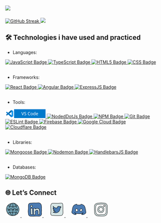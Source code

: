 ## <img src="https://capsule-render.vercel.app/api?type=waving&color=gradient&height=100&section=header&fontSize=20&fontAlignY=20&text=Hi%20there%20👋%20I%20am%20Jivko&animation=scaleIn" />

<div text-align="center" height="200px">
    <a href="https://git.io/streak-stats">
        <img height="165px" width="auto" src="https://github-readme-streak-stats-pi-green.vercel.app?user=JivkoKarakashev&theme=one-dark-pro" alt="GitHub Streak" />
    </a>
    <a href="https://github.com/anuraghazra/github-readme-stats">
        <img height="165px" width="auto" src="https://github-readme-stats.vercel.app/api/top-langs/?username=JivkoKarakashev&layout=compact" />
    </a>
</div>

## 🛠️ Technologies i have used and practiced

- Languages:
<div>
    <a href="https://developer.mozilla.org/en-US/docs/Web/JavaScript">
        <img alt="JavaScript Badge" src="https://img.shields.io/badge/%20-JavaScript-%20?style=for-the-badge&logo=javascript&logoColor=F7DF1E&color=F7DF1E&labelColor=23272f">
    </a>
    <a href="https://typescriptlang.org/">
        <img alt="TypeScript Badge" src="https://img.shields.io/badge/%20-TypeScript-%20?style=for-the-badge&logo=typescript&logoColor=3178C6&color=3178C6&labelColor=ffffff">
    </a>
    <a href="https://developer.mozilla.org/en-US/docs/Web/HTML">
        <img alt="HTML5 Badge" src="https://img.shields.io/badge/%20-HTML5-%20?style=for-the-badge&logo=html5&logoColor=E34F26&color=E34F26&labelColor=ffffff">
    </a>
    <a href="https://developer.mozilla.org/en-US/docs/Web/CSS">
        <img alt="CSS Badge" src="https://img.shields.io/badge/%20-CSS-%20?style=for-the-badge&logo=css&logoColor=663399&color=663399&labelColor=ffffff">
    </a>
</div><br/>

- Frameworks:
<div>
    <a href="https://react.dev/">
        <img alt="React Badge" src="https://img.shields.io/badge/%20-React-%20?style=for-the-badge&logo=react&logoColor=61DAFB&color=61DAFB&labelColor=23272f">
    </a>
    <a href="https://angular.dev/">
        <img alt="Angular Badge" src="https://img.shields.io/badge/%20-Angular-%20?style=for-the-badge&logo=angular&logoColor=de0837&color=de0837&labelColor=ffffff">
    </a>
    <a href="https://expressjs.com/">
        <img alt="ExpressJS Badge" src="https://img.shields.io/badge/%20-ExpressJS-%20?style=for-the-badge&logo=express&logoColor=000000&color=23272f&labelColor=ffffff">
    </a>
</div><br/>

- Tools:
<div>
    <a href="https://code.visualstudio.com/">
        <img height="28px" width="auto" alt="VS Code" src="/public/static/badges/vscode-badge.svg">
    </a>
    <a href="https://nodejs.org/">
        <img alt="NodedDotJs Badge" src="https://img.shields.io/badge/%20-Node.js-%20?style=for-the-badge&logo=nodedotjs&logoColor=5FA04E&color=5FA04E&labelColor=ffffff">
    </a>
    <a href="https://npmjs.com/">
        <img alt="NPM Badge" src="https://img.shields.io/badge/%20-NPM-%20?style=for-the-badge&logo=npm&logoColor=ffffff&color=ffffff&labelColor=CB3837">
    </a>
    <a href="https://git-scm.com/">
        <img alt="Git Badge" src="https://img.shields.io/badge/%20-Git-%20?style=for-the-badge&logo=git&logoColor=F05032&color=F05032&labelColor=ffffff">
    </a>
    <a href="https://eslint.org/">
        <img alt="ESLint Badge" src="https://img.shields.io/badge/%20-ESLint-%20?style=for-the-badge&logo=eslint&logoColor=4B32C3&color=4B32C3&labelColor=ffffff">
    </a>
    <a href="https://firebase.google.com/">
        <img alt="Firebase Badge" src="https://img.shields.io/badge/%20-Firebase-%20?style=for-the-badge&logo=firebase&logoColor=DD2C00&color=DD2C00&labelColor=ffffff">
    </a>
    <a href="https://cloud.google.com/">
        <img alt="Google Cloud Badge" src="https://img.shields.io/badge/%20-Google%20Cloud-%20?style=for-the-badge&logo=googlecloud&logoColor=4285F4&color=4285F4&labelColor=ffffff">
    </a>
    <a href="https://cloudflare.com/">
        <img alt="Cloudflare Badge" src="https://img.shields.io/badge/%20-Cloudflare-%20?style=for-the-badge&logo=cloudflare&logoColor=F38020&color=F38020&labelColor=ffffff">
    </a>
</div><br/>

- Libraries:
<div>
    <a href="https://mongoosejs.com/">
        <img alt="Mongoose Badge" src="https://img.shields.io/badge/%20-Mongoose-%20?style=for-the-badge&logo=mongoose&logoColor=880000&color=880000&labelColor=ffffff">
    </a>
    <a href="https://nodemon.io/">
        <img alt="Nodemon Badge" src="https://img.shields.io/badge/%20-Nodemon-%20?style=for-the-badge&logo=nodemon&logoColor=76D04B&color=76D04B&labelColor=ffffff">
    </a>
    <a href="https://handlebarsjs.com/">
        <img alt="HandlebarsJS Badge" src="https://img.shields.io/badge/%20-Handlebars-%20?style=for-the-badge&logo=handlebarsdotjs&logoColor=322214&color=322214&labelColor=ffffff">
    </a>
</div><br/>

- Databases:
<div>
    <a href="https://mongodb.com/">
        <img alt="MongoDB Badge" src="https://img.shields.io/badge/%20-MongoDB-%20?style=for-the-badge&logo=mongodb&logoColor=47A248&color=47A248&labelColor=ffffff">
    </a>
</div>

## 🌐 Let’s Connect

<div text-align="center" height="200px">
    <a href="https://portfolio.jivkokarakashev.dev/">
        <img height="48px" width="auto" src="public/static/icons/website.png" />
    </a>&emsp;
    <a href="https://linkedin.com/in/jivko-karakashev-1811202b0">
        <img height="48px" width="auto" src="public/static/icons/linkedin.svg" />
    </a>&emsp;
    <a href="https://x.com/JKarakashev">
        <img height="48px" width="auto" src="public/static/icons/twitter.svg" />
    </a>&emsp;
    <a href="https://discordapp.com/users/446352307106349057">
        <img height="48px" width="auto" src="public/static/icons/discord.svg" />
    </a>&emsp;
    <a href="https://ig.me/m/jivko.karakashev">
        <img height="48px" width="auto" src="public/static/icons/instagram.svg" />
    </a>
</div>


